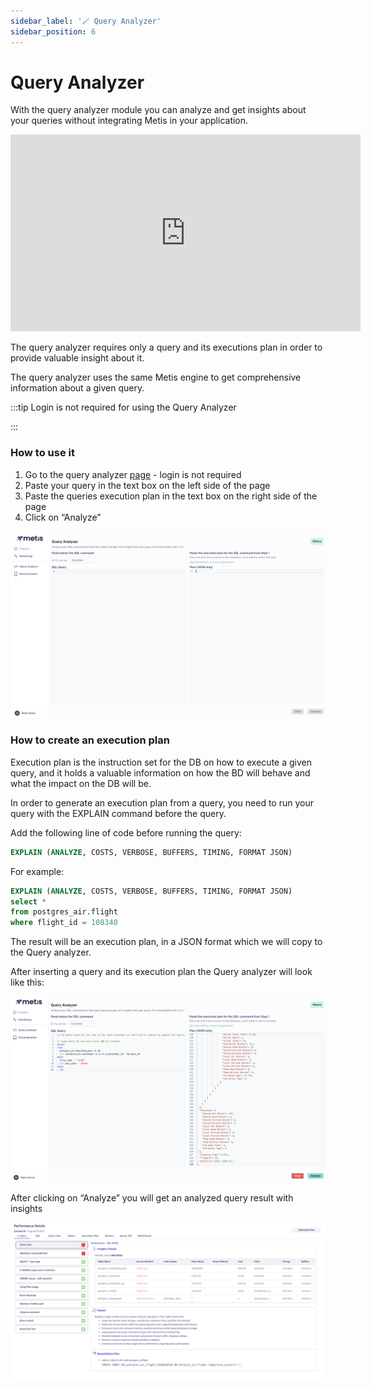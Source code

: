 ```yaml
---
sidebar_label: '🪄 Query Analyzer'
sidebar_position: 6
---
```


# Query Analyzer

With the query analyzer module you can analyze and get insights about your queries without integrating Metis in your application.

<center><iframe width="560" height="315" src="https://www.youtube.com/embed/Hlah3Gvjf_E?si=GKXX535UjOwswY7t" title="YouTube video player" frameborder="0" allow="accelerometer; autoplay; clipboard-write; encrypted-media; gyroscope; picture-in-picture; web-share" allowfullscreen></iframe></center>

The query analyzer requires only a query and its executions plan in order to provide valuable insight about it.

The query analyzer uses the same Metis engine to get comprehensive information about a given query.

:::tip
Login is not required for using the Query Analyzer

:::

### How to use it

1. Go to the query analyzer [page](https://demo.metisdata.io/query-analysis) - login is not required
2. Paste your query in the text box on the left side of the page
3. Paste the queries execution plan in the text box on the right side of the page
4. Click on “Analyze”

![Screenshot 2023-08-29 at 18.42.12.png](Query%20analyzer/analyzer.png)

### How to create an execution plan

Execution plan is the instruction set for the DB on how to execute a given query, and it holds a valuable information on how the BD will behave and what the impact on the DB will be.

In order to generate an execution plan from a query, you need to run your query with the EXPLAIN command before the query.

Add the following line of code before running the query:

```sql
EXPLAIN (ANALYZE, COSTS, VERBOSE, BUFFERS, TIMING, FORMAT JSON)
```

For example:

```sql
EXPLAIN (ANALYZE, COSTS, VERBOSE, BUFFERS, TIMING, FORMAT JSON)
select *
from postgres_air.flight
where flight_id = 108340
```

The result will be an execution plan, in a JSON format which we will copy to the Query analyzer.

After inserting a query and its execution plan the Query analyzer will look like this:

![Screenshot 2023-08-29 at 18.50.57.png](Query%20analyzer/analyzer_full.png)

After clicking on “Analyze” you will get an analyzed query result with insights

![Screenshot 2023-08-29 at 18.53.27.png](Query%20analyzer/Screenshot_2023-08-29_at_18.53.27.png)
